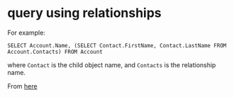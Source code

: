 # query using relationships

For example:

```
SELECT Account.Name, (SELECT Contact.FirstName, Contact.LastName FROM Account.Contacts) FROM Account
```

where `Contact` is the child object name, and `Contacts` is the relationship name.

From [here](https://developer.salesforce.com/docs/atlas.en-us.soql_sosl.meta/soql_sosl/sforce_api_calls_soql_relationships_understanding.htm)

